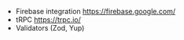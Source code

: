 - Firebase integration https://firebase.google.com/
- tRPC https://trpc.io/
- Validators (Zod, Yup)
